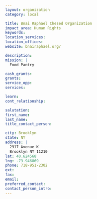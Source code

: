 ```yaml
---
layout: organization
category: local

title: Bnai Raphael Chesed Organization
impact_area: Human Rights
keywords: 
location_services: 
location_offices: 
website: bnairaphael.org/‎

description: 
mission: |
  Food Pantry

cash_grants: 
grants: 
service_opp: 
services: 

learn: 
cont_relationship: 

salutation: 
first_name: 
last_name: 
title_contact_person: 

city: Brooklyn
state: NY
address: |
  2917 Avenue K     
  Brooklyn NY 11210
lat: 40.624568
lng: -73.946869
phone: 718-951-2302
ext: 
fax: 
email: 
preferred_contact: 
contact_person_intro: 
---
```

